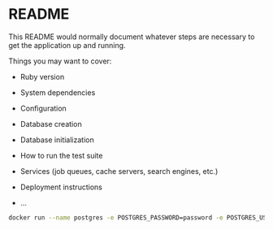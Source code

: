 # README

This README would normally document whatever steps are necessary to get the
application up and running.

Things you may want to cover:

* Ruby version

* System dependencies

* Configuration

* Database creation

* Database initialization

* How to run the test suite

* Services (job queues, cache servers, search engines, etc.)

* Deployment instructions

* ...

```bash
docker run --name postgres -e POSTGRES_PASSWORD=password -e POSTGRES_USER=user -e POSTGRES_DB=yana -p 5432:5432 --rm postgres
```